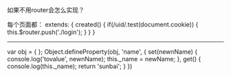 <!-- 需求：跳到某一个页面的时候，判断登没登录 -->

如果不用router会怎么实现？

每个页面都：
extends: {
    <!-- 基类 -->
    created() {
        if(/uid/.test(document.cookie)) {
            this.$router.push('./login');
        }
    }
}

------------------------------------------------
<!-- vue源码实现 -->

<!--1、 劫持一个对象的属性， e.g -->
<!-- 创建了一个对象 -->
var obj = { };
Object.defineProperty(obj, 'name', {
    <!-- 修改对象的值 -->
    set(newnName) {
        console.log('tovalue', newnName);
        this._name = newName;
    },
    <!-- 获取对象的值 -->
    get() {
        console.log(this._name);
        return 'sunbai';
    }
})